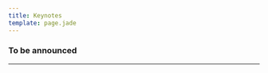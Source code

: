 ```yaml
---
title: Keynotes
template: page.jade
---
```


### To be announced
<!--
<div class="row" style="text-align: center;background-color:#174D80;padding:20px;">
	<h2 style="font-weight: bold;color:#FFF;margin:0px;">
		Going Beyond Fact-Based Question Answering
	</h2>
	<h4 style="text-align: right;font-weight: bold;color:#FFF;margin:0px;">
		[Erik T. Mueller (MIT)](http://xenia.media.mit.edu/~mueller/)
	</h4>
</div>
<div class="row" style="background-color:#eee;padding:25px;text-indent: 5em;">
	<div class="col-md-12">

		 To solve the AI problem, we need to develop systems that go beyond
		  answering fact-based questions. Watson has been hugely successful
		  at answering fact-based questions, but to solve hard AI tasks like
		  passing science tests and understanding narratives, we need to go
		  beyond simple facts. In this talk, I discuss how the systems I have
		  most recently worked on have approached this problem. Watson for
		  Healthcare answers Doctor's Dilemma medical competition questions,
		  and WatsonPaths answers medical test preparation questions. These
		  systems have achieved some success, but there is still a lot more
		  to be done. Based on my experiences working on these systems, I
		  discuss what I think the priorities should be going forward. First,
		  to deal with the richness of human knowledge, we need to move beyond
		  propositional logic to predicate logic. Second, to deal with the
		  real world, we need to represent and reason about events and time.
		  Third, to find multiple solutions and keep them distinct from one
		  another, we need to use declarative problem solving methods like
		  answer set programming. As one example of a formalism that embodies
		  these three things, I review the event calculus described in my
		  book Commonsense Reasoning. This formalism is especially useful for
		  the narrative understanding task.

	</div>
    <center>
        <iframe width="560" height="315" src="https://www.youtube.com/embed/jFOeOXeXw1c" frameborder="0" allowfullscreen></iframe>
    </center>
</div>

<div class="row" style="background-color:#ddd;text-align: center;;padding:10px;">
The keynote will take place at Lecture Theatre 3 of Blackett Building at 14:00 on Friday, 25th September.
</div>

<div class="row" style="background-color:#fff;padding-right:5px;padding-left:25px;padding-bottom:25px;">
	<h3> About [Erik T. Mueller (MIT)](http://xenia.media.mit.edu/~mueller/) </h3>
	<div class="col-md-7"  style="text-indent: 5em;">
		Erik Mueller was a member of the IBM team that developed the Watson
		Jeopardy! system, Watson for Healthcare, and WatsonPaths. He developed
		the discrete event calculus to improve the efficiency of automated
		commonsense reasoning using the event calculus, a logical formalism
		for reasoning about action and change. He developed the open source
		Discrete Event Calculus Reasoner and wrote the book Commonsense
		Reasoning, a comprehensive guide to the field for researchers and
		students. Erik also developed DAYDREAMER, a cognitive architecture
		that models human daydreaming, and ThoughtTreasure, a commonsense
		knowledge base and architecture for natural language processing.
		Erik received his S.B. in Computer Science and Engineering from the
		Massachusetts Institute of Technology and my M.S. and Ph.D. in
		Computer Science from the University of California, Los Angeles.

	</div>
	<div class="col-md-5" style="text-align: center;">
		 <img src="img/ErikMueller.jpg" width="200px" alt="ErikMueller"/>
	</div>
</div>
<br/>



<div class="row" style="text-align: center;background-color:#174D80;padding:20px;">
	<h2 style="font-weight: bold;color:#FFF;margin:0px;">
		Google and Open Source
	</h2>
	<h4 style="text-align: right;font-weight: bold;color:#FFF;margin:0px;">
		[Chris DiBona (Google)](https://sites.google.com/a/dibona.com/www/)
	</h4>
</div>
<div class="row" style="background-color:#eee;padding:25px;text-indent: 5em;">
	<div class="col-md-12">
  In this talk Chris DiBona will review Google’s use of open source projects and the history of prominent releases like Android, Chromium, Angular.js and some 3500 other projects (though not all of them will be surveyed!). Keeping such releases on track and efficient and , in some cases, retiring them has been his focus since he started at the company. He’ll review the various ways Google supports the worldwide community of software developers that it has derived so much value from.

Specifically for the students assembled, Mr. DiBona will also talk about the university oriented program “The Summer of Code” which is designed to lure students into open source projects and provide for them the real world mentorship they need to become open source committers themselves. A paid internship that lasts approximately 3 months during the summer months, The Summer of Code has introduced over 10,000 developers in 123 countries to open source software development and added over 30 million lines of code to open source projects that Google and the students use every day of their lives.
	</div>
    <center>
        <iframe width="560" height="315" src="https://www.youtube.com/embed/Y89fJyMyZDU" frameborder="0" allowfullscreen></iframe>
    </center>
</div>
<div class="row" style="background-color:#ddd;text-align: center;;padding:10px;">
The keynote will take place at Lecture Theatre 3 of Blackett Building at 14:00 on Thursday, 24th September.
</div>



<div class="row" style="background-color:#fff;padding-right:5px;padding-left:25px;padding-bottom:25px;">
	<h3> About [Chris DiBona (Google)](https://sites.google.com/a/dibona.com/www/) </h3>

		<div class="col-md-7"  style="text-indent: 5em;">
			Chris DiBona is the Director of Open Source for Mountain View, Ca. based <a href="http://google.com">Google</a>. His teams oversees license compliance and supports the open source developer community through programs such as the <a href="http://code.google.com/soc">Google Summer of Code</a> and through the release of open source software projects and patches. Additionally, he looks after Google Making Science, an emerging scientific outreach program. <span style="font-size:10pt;background-color:transparent">For <a href="http://www.google.com/ideas/">Google Ideas</a>, he looks after <a href="https://www.uproxy.org/" rel="nofollow">Uproxy</a> and <a href="http://www.google.com/ideas/projects/project-shield/">Project Shield</a>, among other programs. </span>
			<br />


			Mr. DiBona is an internationally known advocate of open source software and related methodologies. He occasionally appears on the <a href="http://twit.tv" rel="nofollow">This Week in Tech</a>  and the <a href="http://twit.tv/twig" rel="nofollow">This Week in Google</a> podcasts. He is a visiting scientist at the <a href="http://sloan.mit.edu" rel="nofollow">MIT Sloan School of Management</a> and has a masters in software engineering from <a href="http://www.cmu.edu" rel="nofollow">Carnegie Mellon University</a>. Additionally, he serves as an <a href="http://www.dibona.com/www/full-disclosure" rel="nofollow">advisor</a> to a number of firms. <br />
			<br />


			Before joining Google, Mr. DiBona was an editor and author for the website <a href="http://slashdot.org/" rel="nofollow" target="_blank">Slashdot.org</a> . Additionally, he co-edited the award-winning essay compilations "<a href="http://www.oreilly.com/catalog/opensources/book/toc.html" rel="nofollow">Open Sources</a>" and "<a href="http://www.oreilly.com/catalog/opensources2/" rel="nofollow">Open Sources 2.0</a>" and writes for several publications. He was the host of <a href="http://twit.tv/FLOSS" rel="nofollow">Floss Weekly</a> with Leo Laporte and made a number of appearances on TechTV's "The Screensavers" and on the <a href="http://www.crankygeeks.com/" rel="nofollow" style="color:rgb(85,26,139)">Cranky Geeks</a>. <br />
			<br />

			His personal blog can be found via <a href="http://dibona.com/" rel="nofollow">http://dibona.com</a> and he can be reached via email via <a href="mailto:chris@dibona.com">chris@dibona.com</a>. Also available is a profile on <a href="http://en.wikipedia.org/wiki/Chris_DiBona" rel="nofollow">wikipedia</a> and <a href="https://twitter.com/cdibona" rel="nofollow">twitter feed</a> which you can follow.<h3><a name="TOC-How-to-use-this-Bio:">
		</div>
		<div class="col-md-5" style="text-align: center;">
			 <img src="img/ChrisDiBona.jpg" width="200px" alt="ChrisDiBona"/>
		</div>
	</div>
</div> -->

---
